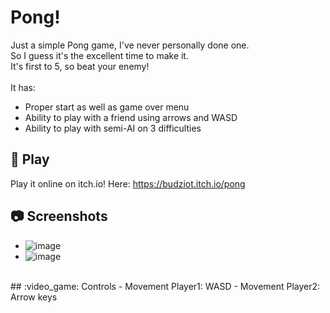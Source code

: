 ﻿# Pong!
Just a simple Pong game, I've never personally done one.<br>
So I guess it's the excellent time to make it.<br>
It's first to 5, so beat your enemy!<br><br>
It has:
* Proper start as well as game over menu
* Ability to play with a friend using arrows and WASD
* Ability to play with semi-AI on 3 difficulties

## :hammer: Play
Play it online on itch.io! Here: https://budziot.itch.io/pong

## :camera: Screenshots
- ![image](https://cloud-k5pux3awr-hack-club-bot.vercel.app/0image.png)
- ![image](https://cloud-he9dtcpep-hack-club-bot.vercel.app/0image.png)

<br>
## :video_game: Controls
- Movement Player1: WASD
- Movement Player2: Arrow keys